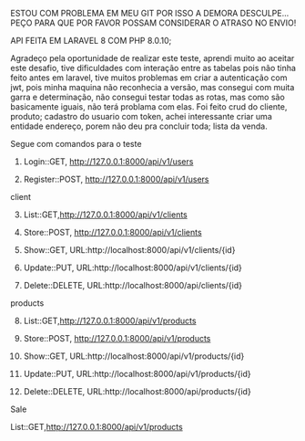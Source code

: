 ESTOU COM PROBLEMA EM MEU GIT POR ISSO A DEMORA DESCULPE... PEÇO PARA QUE POR FAVOR POSSAM CONSIDERAR O ATRASO NO ENVIO!

API FEITA EM LARAVEL 8 COM PHP 8.0.10;

Agradeço pela oportunidade de realizar este teste, aprendi muito ao aceitar este 
desafio, tive dificuldades com interação entre as tabelas pois não tinha feito antes em laravel, tive muitos problemas em criar a autenticação com jwt, pois minha maquina não reconhecia a versão, mas consegui com muita garra e determinação, não consegui testar todas as rotas, mas como são basicamente iguais, não terá problama com elas.
Foi feito crud do cliente, produto; cadastro do usuario com token, achei interessante criar uma entidade endereço, porem não deu pra concluir toda; lista da venda.

Segue com comandos para o teste


1) Login::GET, http://127.0.0.1:8000/api/v1/users

2) Register::POST, http://127.0.0.1:8000/api/v1/users

client

3) List::GET,http://127.0.0.1:8000/api/v1/clients

4) Store::POST, http://127.0.0.1:8000/api/v1/clients

5) Show::GET, URL:http://localhost:8000/api/v1/clients/{id}

6) Update::PUT, URL:http://localhost:8000/api/v1/clients/{id}

7) Delete::DELETE, URL:http://localhost:8000/api/clients/{id}

products

8) List::GET,http://127.0.0.1:8000/api/v1/products

9) Store::POST, http://127.0.0.1:8000/api/v1/products

10) Show::GET, URL:http://localhost:8000/api/v1/products/{id}

11) Update::PUT, URL:http://localhost:8000/api/v1/products/{id}

12) Delete::DELETE, URL:http://localhost:8000/api/products/{id}

Sale

List::GET,http://127.0.0.1:8000/api/v1/products